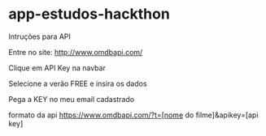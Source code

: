 # app-estudos-hackthon
Intruções para API 

Entre no site: http://www.omdbapi.com/

Clique em API Key na navbar

Selecione a verão FREE e insira os dados

Pega a KEY no meu email cadastrado

formato da api 
https://www.omdbapi.com/?t=[nome do filme]&apikey=[api key]
